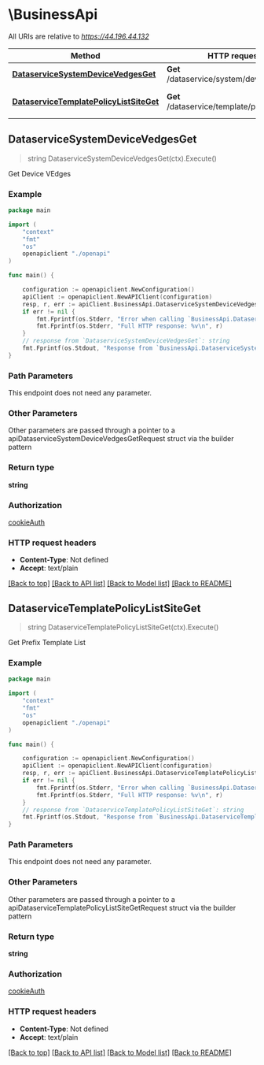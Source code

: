 # \BusinessApi

All URIs are relative to *https://44.196.44.132*

Method | HTTP request | Description
------------- | ------------- | -------------
[**DataserviceSystemDeviceVedgesGet**](BusinessApi.md#DataserviceSystemDeviceVedgesGet) | **Get** /dataservice/system/device/vedges | Get  Device VEdges
[**DataserviceTemplatePolicyListSiteGet**](BusinessApi.md#DataserviceTemplatePolicyListSiteGet) | **Get** /dataservice/template/policy/list/site | Get  Prefix Template List



## DataserviceSystemDeviceVedgesGet

> string DataserviceSystemDeviceVedgesGet(ctx).Execute()

Get  Device VEdges

### Example

```go
package main

import (
    "context"
    "fmt"
    "os"
    openapiclient "./openapi"
)

func main() {

    configuration := openapiclient.NewConfiguration()
    apiClient := openapiclient.NewAPIClient(configuration)
    resp, r, err := apiClient.BusinessApi.DataserviceSystemDeviceVedgesGet(context.Background()).Execute()
    if err != nil {
        fmt.Fprintf(os.Stderr, "Error when calling `BusinessApi.DataserviceSystemDeviceVedgesGet``: %v\n", err)
        fmt.Fprintf(os.Stderr, "Full HTTP response: %v\n", r)
    }
    // response from `DataserviceSystemDeviceVedgesGet`: string
    fmt.Fprintf(os.Stdout, "Response from `BusinessApi.DataserviceSystemDeviceVedgesGet`: %v\n", resp)
}
```

### Path Parameters

This endpoint does not need any parameter.

### Other Parameters

Other parameters are passed through a pointer to a apiDataserviceSystemDeviceVedgesGetRequest struct via the builder pattern


### Return type

**string**

### Authorization

[cookieAuth](../README.md#cookieAuth)

### HTTP request headers

- **Content-Type**: Not defined
- **Accept**: text/plain

[[Back to top]](#) [[Back to API list]](../README.md#documentation-for-api-endpoints)
[[Back to Model list]](../README.md#documentation-for-models)
[[Back to README]](../README.md)


## DataserviceTemplatePolicyListSiteGet

> string DataserviceTemplatePolicyListSiteGet(ctx).Execute()

Get  Prefix Template List

### Example

```go
package main

import (
    "context"
    "fmt"
    "os"
    openapiclient "./openapi"
)

func main() {

    configuration := openapiclient.NewConfiguration()
    apiClient := openapiclient.NewAPIClient(configuration)
    resp, r, err := apiClient.BusinessApi.DataserviceTemplatePolicyListSiteGet(context.Background()).Execute()
    if err != nil {
        fmt.Fprintf(os.Stderr, "Error when calling `BusinessApi.DataserviceTemplatePolicyListSiteGet``: %v\n", err)
        fmt.Fprintf(os.Stderr, "Full HTTP response: %v\n", r)
    }
    // response from `DataserviceTemplatePolicyListSiteGet`: string
    fmt.Fprintf(os.Stdout, "Response from `BusinessApi.DataserviceTemplatePolicyListSiteGet`: %v\n", resp)
}
```

### Path Parameters

This endpoint does not need any parameter.

### Other Parameters

Other parameters are passed through a pointer to a apiDataserviceTemplatePolicyListSiteGetRequest struct via the builder pattern


### Return type

**string**

### Authorization

[cookieAuth](../README.md#cookieAuth)

### HTTP request headers

- **Content-Type**: Not defined
- **Accept**: text/plain

[[Back to top]](#) [[Back to API list]](../README.md#documentation-for-api-endpoints)
[[Back to Model list]](../README.md#documentation-for-models)
[[Back to README]](../README.md)

